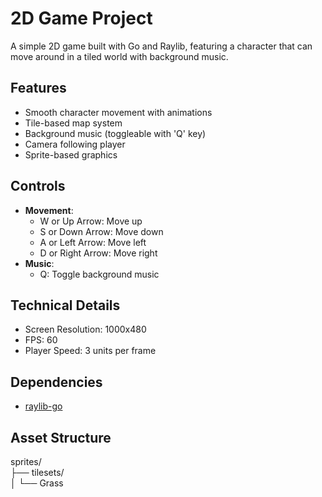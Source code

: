 # 2D Game Project

A simple 2D game built with Go and Raylib, featuring a character that can move around in a tiled world with background music.

## Features

- Smooth character movement with animations
- Tile-based map system
- Background music (toggleable with 'Q' key)
- Camera following player
- Sprite-based graphics

## Controls

- **Movement**: 
  - W or Up Arrow: Move up
  - S or Down Arrow: Move down
  - A or Left Arrow: Move left
  - D or Right Arrow: Move right
- **Music**: 
  - Q: Toggle background music

## Technical Details

- Screen Resolution: 1000x480
- FPS: 60
- Player Speed: 3 units per frame

## Dependencies

- [raylib-go](https://github.com/gen2brain/raylib-go)

## Asset Structure

sprites/<br />
├── tilesets/<br />
│   └── Grass<br />
